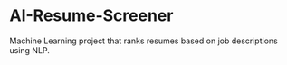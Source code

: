 # AI-Resume-Screener
Machine Learning project that ranks resumes based on job descriptions using NLP.
